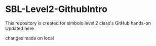 # SBL-Level2-GithubIntro

This repository is created for simbolo level 2 class's GitHub hands-on
Updated here

changes made on local